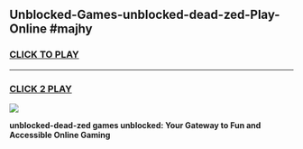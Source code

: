 
## Unblocked-Games-unblocked-dead-zed-Play-Online #majhy
<h3>
<a href="https://news.freeplayer.one?title=unblocked-dead-zed&ref=3">CLICK TO PLAY</a></h3>
<hr>

<h3>
<a href="https://news.freeplayer.one?title=unblocked-dead-zed&ref=3">CLICK 2 PLAY</a>
  
</h3>

<a href="https://news.freeplayer.one?title=unblocked-dead-zed&ref=3"><img src="https://clearcache.store/games.png"></a>


**unblocked-dead-zed games unblocked: Your Gateway to Fun and Accessible Online Gaming**
